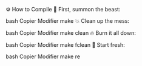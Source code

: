 ⚙️ How to Compile
🥷 First, summon the beast:

bash
Copier
Modifier
make
💥 Clean up the mess:

bash
Copier
Modifier
make clean
🔥 Burn it all down:

bash
Copier
Modifier
make fclean
🔁 Start fresh:

bash
Copier
Modifier
make re
